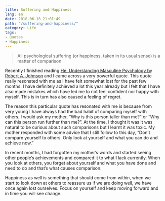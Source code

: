 ```yaml
---
title: Suffering and Happiness
lang: en
date: 2018-06-18 21:01:49
path: "/suffering-and-happiness/"
category: Life
tags:
- Quotes
- Happiness
---
```


> All psychological suffering (or happiness, taken in its usual sense) is a matter of comparison.

Recently I finished reading [He: Understanding Masculine Psychology by Robert A. Johnson](https://www.goodreads.com/book/show/589278.He) and I came across a very powerful quote. This quote really resonated with me as I have felt somewhat lost for the past few months. I have definitely achieved a lot this year already but I felt that I have also made mistakes which have led me to not feel confident nor happy with myself. This is in turn has also caused a feeling of regret.

The reason this particular quote has resonated with me is because from very young I have always had the bad habit of comparing myself with others. I would ask my mother, “Why is this person taller than me?” or “Why can this person run further than me?”. At the time, I thought it was it was natural to be curious about such comparisons but I learnt it was toxic. My mother responded with some advice that I still follow to this day, “Don’t compare yourself to others. Only look at yourself and what you can do and achieve now.”

In recent months, I had forgotten my mother’s words and started seeing other people’s achievements and compared it to what I lack currently. When you look at others, you forget about yourself and what you have done and need to do and that’s what causes comparison.

Happiness as well is something that should come from within, when we start to look down at others to reassure us if we are doing well, we have once again lost ourselves. Focus on yourself and keep moving forward and in time you will see change.
